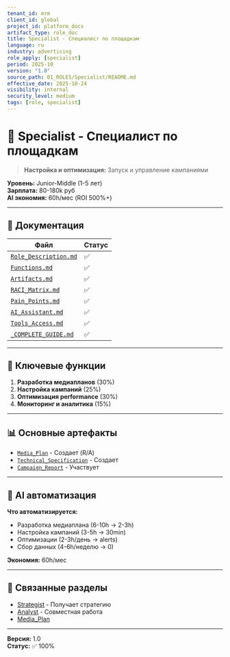 ```yaml
---
tenant_id: mrm
client_id: global
project_id: platform_docs
artifact_type: role_doc
title: Specialist - Специалист по площадкам
language: ru
industry: advertising
role_apply: [specialist]
period: 2025-10
version: "1.0"
source_path: 01_ROLES/Specialist/README.md
effective_date: 2025-10-24
visibility: internal
security_level: medium
tags: [role, specialist]
---
```


# 🎯 Specialist - Специалист по площадкам

> **Настройка и оптимизация:** Запуск и управление кампаниями

**Уровень:** Junior-Middle (1-5 лет)  
**Зарплата:** 80-180k руб  
**AI экономия:** 60h/мес (ROI 500%+)

---

## 📁 Документация

| Файл | Статус |
|------|--------|
| [`Role_Description.md`](./Role_Description.md) | ✅ |
| [`Functions.md`](./Functions.md) | ✅ |
| [`Artifacts.md`](./Artifacts.md) | ✅ |
| [`RACI_Matrix.md`](./RACI_Matrix.md) | ✅ |
| [`Pain_Points.md`](./Pain_Points.md) | ✅ |
| [`AI_Assistant.md`](./AI_Assistant.md) | ✅ |
| [`Tools_Access.md`](./Tools_Access.md) | ✅ |
| [`_COMPLETE_GUIDE.md`](./_COMPLETE_GUIDE.md) | ✅ |

---

## 🎯 Ключевые функции

1. **Разработка медиапланов** (30%)
2. **Настройка кампаний** (25%)
3. **Оптимизация performance** (30%)
4. **Мониторинг и аналитика** (15%)

---

## 📊 Основные артефакты

- [`Media_Plan`](../../02_ARTIFACTS/Media_Plan/) - Создает (R/A)
- [`Technical_Specification`](../../02_ARTIFACTS/Technical_Specification/) - Создает
- [`Campaign_Report`](../../02_ARTIFACTS/Campaign_Report/) - Участвует

---

## 🤖 AI автоматизация

**Что автоматизируется:**
- Разработка медиаплана (6-10h → 2-3h)
- Настройка кампаний (3-5h → 30min)
- Оптимизации (2-3h/день → alerts)
- Сбор данных (4-6h/неделю → 0)

**Экономия:** 60h/мес

---

## 🔗 Связанные разделы

- [Strategist](../Strategist/) - Получает стратегию
- [Analyst](../Analyst/) - Совместная работа
- [Media_Plan](../../02_ARTIFACTS/Media_Plan/)

---

**Версия:** 1.0  
**Статус:** ✅ 100%

